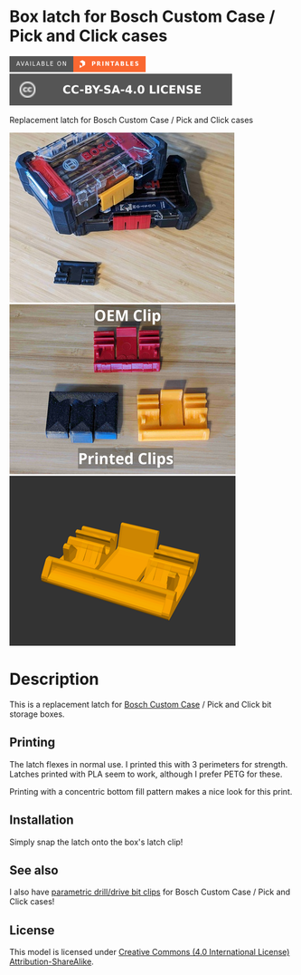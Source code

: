 # Box latch for Bosch Custom Case / Pick and Click cases

[![Available on Printables][printables-badge]][printables-model]
[![CC-BY-SA-4.0 license][license-badge]][license]

Replacement latch for Bosch Custom Case / Pick and Click cases

![Photo of printed and OEM clips on boxes](images/readme/photo-clips-on-boxes-comparison.jpg)
![Photo of printed and OEM clips arranged](images/readme/photo-clips-only.jpg)
![Model render](images/readme/demo.png)

# Description

This is a replacement latch for [Bosch Custom Case][bosch-custom-case] / Pick
and Click bit storage boxes.

## Printing

The latch flexes in normal use. I printed this with 3 perimeters for strength.
Latches printed with PLA seem to work, although I prefer PETG for these.

Printing with a concentric bottom fill pattern makes a nice look for this print.

## Installation

Simply snap the latch onto the box's latch clip!

## See also

I also have [parametric drill/drive bit clips](/bosch-custom-case/bit-clips)
for Bosch Custom Case / Pick and Click cases!

## License

This model is licensed under [Creative Commons (4.0 International License) Attribution-ShareAlike][license].


[bosch-custom-case]: https://www.boschtools.com/us/en/boschtools-ocs/custom-case-system-35868-c/
[license-badge]: /_static/license-badge-cc-by-sa-4.0.svg
[license]: http://creativecommons.org/licenses/by-sa/4.0/
[printables-badge]: /_static/printables-badge.png
[printables-model]: https://www.printables.com/model/658419
